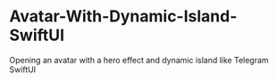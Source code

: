 # Avatar-With-Dynamic-Island-SwiftUI
Opening an avatar with a hero effect and dynamic island like Telegram SwiftUI

